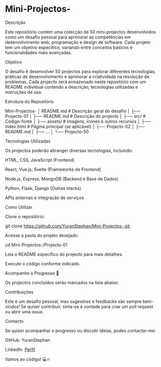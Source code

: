 # Mini-Projectos-



Descrição

Este repositório contém uma colecção de 50 mini-projectos desenvolvidos como um desafio pessoal para aprimorar as competências em desenvolvimento web, programação e design de software. Cada projeto tem um objetivo específico, variando entre conceitos básicos e funcionalidades mais avançadas.

Objetivo

O desafio é desenvolver 50 projectos para explorar diferentes tecnologias, práticas de desenvolvimento e aprimorar a criatividade na resolução de problemas. Cada projecto será armazenado neste repositório com um README individual contendo a descrição, tecnologias utilizadas e instruções de uso.

Estrutura do Repositório

Mini-Projectos-
│   README.md  # Descrição geral do desafio
│
├── Projecto-01
│   ├── README.md  # Descrição do projecto
│   ├── src/  # Código-fonte
│   ├── assets/  # Imagens, ícones e outros recursos
│   ├── index.html  # Página principal (se aplicável)
│
├── Projecto-02
│   ├── README.md
│   ├── ...
│
└── Projecto-50

Tecnologias Utilizadas

Os projectos poderão abranger diversas tecnologias, incluindo:

HTML, CSS, JavaScript (Frontend)

React, Vue.js, Svelte (Frameworks de Frontend)

Node.js, Express, MongoDB (Backend e Base de Dados)

Python, Flask, Django (Outras stacks)

APIs externas e integração de serviços

Como Utilizar

Clone o repositório:

git clone https://github.com/YuranStephan/Mini-Projectos-.git

Acesse a pasta do projeto desejado:

cd Mini-Projectos-/Projecto-01

Leia o README específico do projecto para mais detalhes.

Execute o código conforme indicado.

Acompanhe o Progresso 🚀

Os projectos concluídos serão marcados na lista abaixo:



Contribuições

Este é um desafio pessoal, mas sugestões e feedbacks são sempre bem-vindos! Se quiser contribuir, sinta-se à vontade para criar um pull request ou abrir uma issue.

Contacto

Se quiser acompanhar o progresso ou discutir ideias, podes contactar-me:

GitHub: YuranStephan

LinkedIn: [Perfil](https://www.linkedin.com/in/yuranstefan/)

Vamos ao código! 💻🔥

